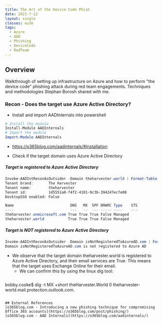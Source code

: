 ```yaml
---
title: The Art of the Device Code Phish
date: 2021-7-12
layout: single
classes: wide
tags:
  - Azure
  - AAD
  - Phishing
  - DeviceCode
  - RedTeam
--- 
```


## Overview
Walkthrough of setting up infrastructure on Azure and how to perform "the device code" phishing attack during red team engagements.
Techniques and methodologies Stephan Borosh shared with me.

### Recon - Does the target use Azure Active Directory?
- Install and import AADInternals into powershell
```powershell
# Install the module
Install-Module AADInternals
# Import the module
Import-Module AADInternals
```
  - https://o365blog.com/aadinternals/#installation

- Check if the target domain uses Azure Active Directory

##### Target is registered to Azure Active Directory
```powershell
Invoke-AADIntReconAsOutsider -Domain theharvester.world | Format-Table
Tenant brand:       The Harvester
Tenant name:        theharvester
Tenant id:          1d5551a0-f4f2-4101-9c3b-394247ec7e08
DesktopSSO enabled: False

Name                          DNS   MX  SPF DMARC Type    STS
----                          ---   --  --- ----- ----    ---
theharvester.onmicrosoft.com True True True False Managed
theharvester.world           True True True False Managed
```

##### Target is *NOT* registered to Azure Active Directory
```powershell
Invoke-AADIntReconAsOutsider -Domain isNotRegisteredToAzureAD.com | Format-Table
Domain isNotRegisteredToAzureAD.com is not registered to Azure AD
```

- We observe that the target domain theharvester.world is registered to Azure Active Directory, and their email services are True. This means that the target uses Exchange Online for their email.
  - We can confirm this by using the linux dig tool:
  ```bash
bobby.cooke$ dig -t MX +short theHarvester.World
0 theharvester-world.mail.protection.outlook.com.
  ```

## External References 
[o365blog.com - Introducing a new phishing technique for compromising Office 365 accounts](https://o365blog.com/post/phishing/)
[o365blog.com - AAD Internals](https://o365blog.com/aadinternals/)
